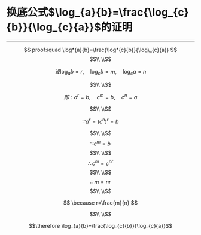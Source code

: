 # 换底公式$\log_{a}{b}=\frac{\log_{c}{b}}{\log_{c}{a}}$的证明

<hr>

$$ proof:\quad \log*{a}{b}=\frac{\log*{c}{b}}{\log\_{c}{a}} $$
$$\\ \\$$

$$
设\log_{a}{b} =r,\quad \log_{c}{b} =m,\quad \log_{c}{a} =n
$$

$$\\ \\$$

$$
即:a^{r}=b,\quad c^{m}=b,\quad c^{n}=a
$$

$$\\ \\$$

$$
\because a^r=(c^n)^r=b
$$

$$\\ \\$$
$$\because c^m=b$$
$$\\ \\$$
$$\therefore c^m=c^{nr}$$
$$\\ \\$$
$$\therefore m=nr$$
$$\\ \\$$

$$
\because r=\frac{m}{n}
$$

$$\\ \\$$

$$\therefore \log_{a}{b}=\frac{\log_{c}{b}}{\log_{c}{a}}$$
